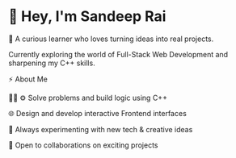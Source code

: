 <h1>👋 Hey, I'm Sandeep Rai</h1>

🎯 A curious learner who loves turning ideas into real projects.

 Currently exploring the world of Full-Stack Web Development and sharpening my C++ skills.

⚡ About Me

  🧑‍💻  ⚙️ Solve problems and build logic using C++

  🌐 Design and develop interactive Frontend interfaces 

  🧠 Always experimenting with new tech & creative ideas

  🤝 Open to collaborations on exciting projects
<!---
raisandeep2005/raisandeep2005 is a ✨ special ✨ repository because its `README.md` (this file) appears on your GitHub profile.
You can click the Preview link to take a look at your changes.
--->
